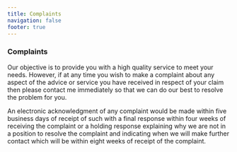 ```yaml
---
title: Complaints
navigation: false
footer: true
---
```


### Complaints

Our objective is to provide you with a high quality service to meet your needs.
However, if at any time you wish to make a complaint about any aspect of the advice
or service you have received in respect of your claim then please contact me
immediately so that we can do our best to resolve the problem for you.

An electronic acknowledgment of any complaint would be made within five business
days of receipt of such with a final response within four weeks of receiving the
complaint or a holding response explaining why we are not in a position to resolve
the complaint and indicating when we will make further contact which will be within
eight weeks of receipt of the complaint.
